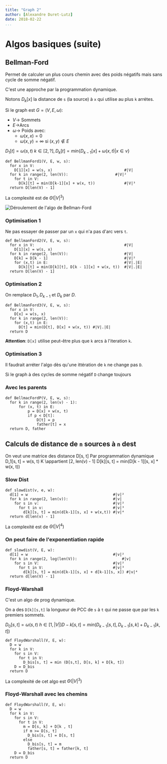 ```yaml
---
title: "Graph 2"
author: [Alexandre Duret-Lutz]
date: 2018-02-22
...
```


# Algos basiques (suite)

## Bellman-Ford

Permet de calculer un plus cours chemin avec des poids négatifs mais sans cycle de somme négatif.

C'est une approche par la programmation dynamique.

Notons $D_k[x]$ la distance de `s` (la source) à `x` qui utilise au plus `k` arrétes.

Si le graph est $G=(V,E,\omega)$:

* $V \rightarrow$ Sommets
* $E \rightarrow$Arcs 
* $\omega \rightarrow$ Poids avec:
  * $\omega(x,x)=0$
  * $\omega(x,y)=\infty$ si $(x,y) \not \in E$
  
$D_1[t] = \omega(s, t)$
$k \in [2, ?], D_k[t] = min\{D_{k-1}[x] + \omega(x,t) | x \in v\}$

```python3
def BellmanFord1(V, E, w, s):
  for x in V:
    D[1][x] = w(s, x)                                #|V|
  for k in range(2, len(V)):                     #|V|²
    for t in V:            
      D[k][t] = min(D[k-1][x] + w(x, t))             #|V|³
  return D[len(V) - 1]
```

La complexité est de $\Theta(|V|^3)$

![Déroulement de l'algo de Bellman-Ford](https://cdn.programiz.com/sites/tutorial2program/files/Bellman-Ford-Algorithm.jpg)

### Optimisation 1

Ne pas essayer de passer par un `x` qui n'a pas d'arc vers `t`.

```python3
def BellmanFord2(V, E, w, s):
  for x in V:                                        #|V|
    D[1][x] = w(s, x)                                
  for k in range(2, len(V)):                         #|V|
    D[k] = D[k - 1]                                  #|V|²
    for (x,t) in E:                                  #|V|.|E|
      D[k][t] = min(D[k][t], D[k - 1][x] + w(x, t))  #|V|.|E| 
  return D[len(V) - 1]
```

### Optimisation 2

On remplace $D_1, D_{k-1}$ et $D_k$ par $D$.

```python3
def BellmanFord3(V, E, w, s):
  for x in V:                                        
    D[x] = w(s, x)                                
  for k in range(2, len(V)):                    
    for (x,t) in E:                                
      D[t] = min(D[t], D[x] + w(x, t)) #|V|.|E|
  return D
```
**Attention**: `D[x]` utilise peut-être plus que `k` arcs à l'iteration `k`.

### Optimisation 3

Il faudrait arréter l'algo dès qu'une ittération de `k` ne change pas `D`.

Si le graph à des cycles de somme négatif `D` change toujours

### Avec les parents

```python3
def BellmacFordP(V, E, w, s):
  for k in range(2, len(v) - 1):
      for (x, t) in E:
          p = D[x] + w(x, t)
          if p < D[t]:
              D[t] = p
              father[t] = x
  return D, father
```

## Calculs de distance de `n` sources à `n` dest

On veut une matrice des distance D[s, t]
Par programmation dynamique D_1[s, t] = w(s, t)
K \appartient [2, len(v) - 1] D[k][s, t] = min(D[k - 1][s, x] * w(x, t))

### Slow Dist

```python3
def slowdist(v, e, w):
  d[1] = w                                      #|v|²
  for k in range(2, len(v)):                    #|v|
    for s in v:                                 #|v|²
      for t in v:                               #|v|³
        d[k][s, t] = min(d[k-1][s, x] + w(x,t)) #|v|⁴
  return d[len(v) - 1]
```

La complexité est de $\Theta(|V|^4)$

### On peut faire de l'exponentiation rapide

```python3
def slowdist(V, E, w):
  d[1] = w                                      #|v|²
  for k in range(2, log(len(V)):                    #|v|
    for s in V:                                 #|v|²
      for t in V:                               #|v|³
        d[k][s, t] = min(d[k-1][s, x] + d[k-1][s, x]) #|v|⁴
  return d[len(V) - 1]
```

### Floyd-Warshall

C'est un algo de prog dynamique.

On a des `D[k][s,t]` la longueur de PCC de `s` à `t` qui ne passe que par les `k` premiers sommets.

$D_0[s, t] = \omega(s, t)$
$h \in [1, |V|] D-k[s, t] = min(D_{k-1}[s,t], D_{k-1}[s,k] + D_{k-1}[k,t])$

```python3
def FloydWarshall(V, E, w):
  D = w
  for k in V:
    for s in V:
      for t in V:
        D_bis[s, t] = min (D[s,t], D[s, k] + D[k, t])
    D = D_bis
  return D
```

La complexité de cet algo est $\Theta(|V|^3)$

### Floyd-Warshall avec les chemins

```python3
def FloydWarshall(V, E, w):
  D = w
  for k in V:
    for s in V:
      for t in V:
        m = D[s, k] + D[k , t]
        if m >= D[s, t]
          D_bis[s, t] = D[s, t]
        else
          D_bis[s, t] = m
          father[s, t] = father[k, t]
    D = D_bis
  return D
```
